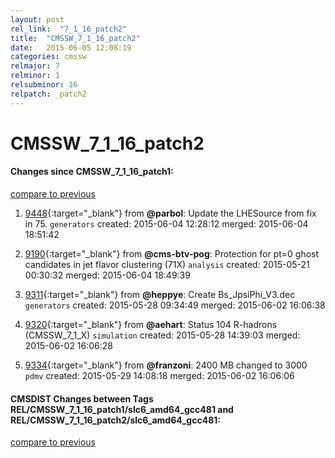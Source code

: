 ```yaml
---
layout: post
rel_link:  "7_1_16_patch2"
title:  "CMSSW_7_1_16_patch2"
date:   2015-06-05 12:08:19
categories: cmssw
relmajor: 7
relminor: 1
relsubminor: 16
relpatch: _patch2
---
```


# CMSSW_7_1_16_patch2
#### Changes since CMSSW_7_1_16_patch1:

[compare to previous](https://github.com/cms-sw/cmssw/compare/CMSSW_7_1_16_patch1...CMSSW_7_1_16_patch2)



1. [9448](http://github.com/cms-sw/cmssw/pull/9448){:target="_blank"}  from **@parbol**: Update the LHESource from fix in 75. `generators`  created: 2015-06-04 12:28:12 merged: 2015-06-04 18:51:42

2. [9190](http://github.com/cms-sw/cmssw/pull/9190){:target="_blank"}  from **@cms-btv-pog**: Protection for pt=0 ghost candidates in jet flavor clustering (71X) `analysis`  created: 2015-05-21 00:30:32 merged: 2015-06-04 18:49:39

3. [9311](http://github.com/cms-sw/cmssw/pull/9311){:target="_blank"}  from **@heppye**: Create Bs_JpsiPhi_V3.dec `generators`  created: 2015-05-28 09:34:49 merged: 2015-06-02 16:06:38

4. [9320](http://github.com/cms-sw/cmssw/pull/9320){:target="_blank"}  from **@aehart**: Status 104 R-hadrons (CMSSW_7_1_X) `simulation`  created: 2015-05-28 14:39:03 merged: 2015-06-02 16:06:28

5. [9334](http://github.com/cms-sw/cmssw/pull/9334){:target="_blank"}  from **@franzoni**: 2400 MB changed to 3000 `pdmv`  created: 2015-05-29 14:08:18 merged: 2015-06-02 16:06:06

#### CMSDIST Changes between Tags REL/CMSSW_7_1_16_patch1/slc6_amd64_gcc481 and REL/CMSSW_7_1_16_patch2/slc6_amd64_gcc481:

[compare to previous](https://github.com/cms-sw/cmsdist/compare/REL/CMSSW_7_1_16_patch1/slc6_amd64_gcc481...REL/CMSSW_7_1_16_patch2/slc6_amd64_gcc481)


